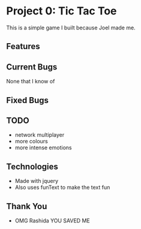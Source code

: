 # Project 0: Tic Tac Toe

This is a simple game I built because Joel made me.

## Features


## Current Bugs

None that I know of

## Fixed Bugs


## TODO
- network multiplayer
- more colours
- more intense emotions

## Technologies
- Made with jquery
- Also uses funText to make the text fun

## Thank You
- OMG Rashida YOU SAVED ME
